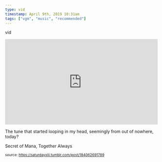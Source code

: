```yaml
---
type: vid
timestamp: April 9th, 2019 10:31am
tags: ["vgm", "music", "recommended"]
---
```

vid
<iframe width="500" height="281"  id="youtube_iframe" src="https://www.youtube.com/embed/GtpaOi7Y-t8?feature=oembed&amp;enablejsapi=1&amp;origin=http://safe.txmblr.com&amp;wmode=opaque" frameborder="0" allow="accelerometer; autoplay; clipboard-write; encrypted-media; gyroscope; picture-in-picture" allowfullscreen></iframe>
    
The tune that started looping in my head, seemingly from out of nowhere, today?

Secret of Mana, Together Always
 
  
<small>source: https://saturdayxiii.tumblr.com/post/184062691789</small>
